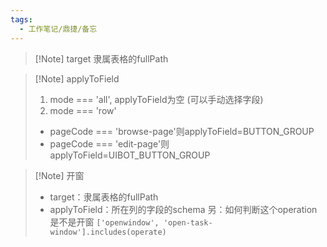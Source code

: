 ```yaml
---
tags:
  - 工作笔记/鼎捷/备忘
---
```

>[!Note] target
>隶属表格的fullPath

>[!Note] applyToField
>1. mode === 'all', applyToField为空 (可以手动选择字段)
>2. mode === 'row'
>	- pageCode === 'browse-page'则applyToField=BUTTON_GROUP
>	- pageCode === 'edit-page'则applyToField=UIBOT_BUTTON_GROUP

>[!Note] 开窗
>- target：隶属表格的fullPath
>- applyToField：所在列的字段的schema
>另：如何判断这个operation是不是开窗
>`['openwindow', 'open-task-window'].includes(operate)`

